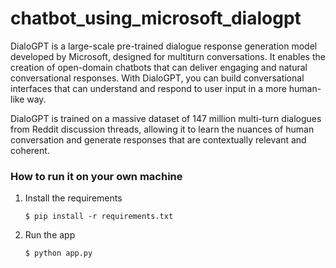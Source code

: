 # chatbot_using_microsoft_dialogpt
DialoGPT is a large-scale pre-trained dialogue response generation model developed by Microsoft, designed for multiturn conversations. It enables the creation of open-domain chatbots that can deliver engaging and natural conversational responses. With DialoGPT, you can build conversational interfaces that can understand and respond to user input in a more human-like way.

DialoGPT is trained on a massive dataset of 147 million multi-turn dialogues from Reddit discussion threads, allowing it to learn the nuances of human conversation and generate responses that are contextually relevant and coherent.

### How to run it on your own machine

1. Install the requirements

   ```
   $ pip install -r requirements.txt
   ```

2. Run the app

   ```
   $ python app.py
   ```
